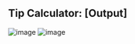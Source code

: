 ## Tip Calculator: [Output]
![image](https://github.com/user-attachments/assets/4335667e-186f-44a0-8bd4-d4db214ffceb)
![image](https://github.com/user-attachments/assets/ed3b87b2-afc8-4aa5-9860-26242a7e5f0c)
